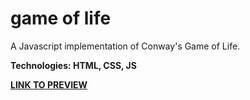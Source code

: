 # game of life

A Javascript implementation of Conway's Game of Life.

**Technologies: HTML, CSS, JS**

<a href="https://karminkarmen.github.io/game_of_life/">**LINK TO PREVIEW**</a>

